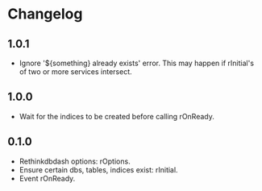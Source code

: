 # Changelog

## 1.0.1

- Ignore '${something} already exists' error. This may happen if rInitial's of two or more services intersect.

## 1.0.0

- Wait for the indices to be created before calling rOnReady.

## 0.1.0

- Rethinkdbdash options: rOptions.
- Ensure certain dbs, tables, indices exist: rInitial.
- Event rOnReady.
